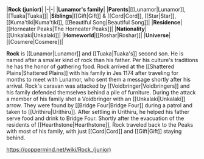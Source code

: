 |**Rock (junior)**|
|-|-|
|**Lunamor's family**|
|**Parents**|[[Lunamor\|Lunamor]], [[Tuaka\|Tuaka]]|
|**Siblings**|[[Gift\|Gift]] & [[Cord\|Cord]], [[Star\|Star]], [[Kuma'tiki\|Kuma'tiki]], [[Beautiful Song\|Beautiful Song]]|
|**Residence**|[[Horneater Peaks\|The Horneater Peaks]]|
|**Nationality**|[[Unkalaki\|Unkalaki]]|
|**Homeworld**|[[Roshar\|Roshar]]|
|**Universe**|[[Cosmere\|Cosmere]]|

**Rock** is [[Lunamor\|Lunamor]] and [[Tuaka\|Tuaka's]] second son. He is named after a smaller kind of rock than his father. Per his culture's traditions he has the honor of gathering food.
Rock arrived at the [[Shattered Plains\|Shattered Plains]] with his family in Jes 1174 after traveling for months to meet with Lunamor, who sent them a message shortly after his arrival. Rock's caravan was attacked by [[Voidbringer\|Voidbringers]] and his family defended themselves behind a pile of furniture. During the attack a member of his family shot a Voidbringer with an [[Unkalaki\|Unkalaki]] arrow. They were found by [[Bridge Four\|Bridge Four]] during a patrol and taken to [[Urithiru\|Urithiru]]. After settling in Urithiru, he helped his father serve food and drink to Bridge Four.
Shortly after the evacuation of the residents of [[Hearthstone\|Hearthstone]], Rock traveled back to the Peaks with most of his family, with just [[Cord\|Cord]] and [[Gift\|Gift]] staying behind.



https://coppermind.net/wiki/Rock_(junior)